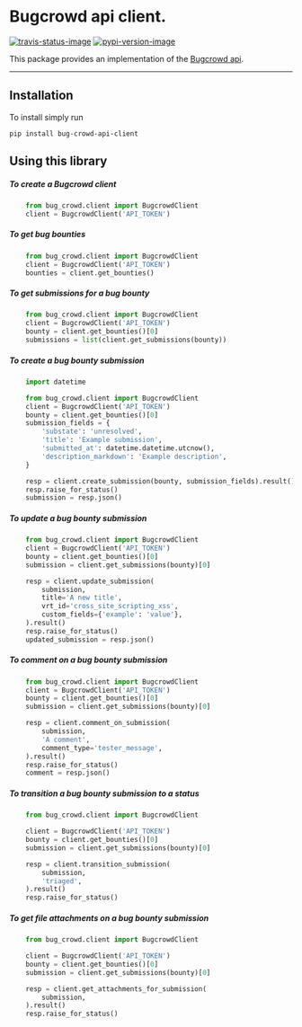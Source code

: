 # Bugcrowd api client.
[![travis-status-image]][travis]
[![pypi-version-image]][pypi]


This package provides an implementation of the [Bugcrowd api](https://docs.bugcrowd.com/v1.0/docs/bounty).

----

## Installation
To install simply run
```
pip install bug-crowd-api-client
```

## Using this library

##### To create a Bugcrowd client

```python
    from bug_crowd.client import BugcrowdClient
    client = BugcrowdClient('API_TOKEN')
```

##### To get bug bounties

```python
    from bug_crowd.client import BugcrowdClient
    client = BugcrowdClient('API_TOKEN')
    bounties = client.get_bounties()
```

##### To get submissions for a bug bounty

```python
    from bug_crowd.client import BugcrowdClient
    client = BugcrowdClient('API_TOKEN')
    bounty = client.get_bounties()[0]
    submissions = list(client.get_submissions(bounty))
```

##### To create a bug bounty submission

```python
    import datetime

    from bug_crowd.client import BugcrowdClient
    client = BugcrowdClient('API_TOKEN')
    bounty = client.get_bounties()[0]
    submission_fields = {
        'substate': 'unresolved',
        'title': 'Example submission',
        'submitted_at': datetime.datetime.utcnow(),
        'description_markdown': 'Example description',
    }

    resp = client.create_submission(bounty, submission_fields).result()
    resp.raise_for_status()
    submission = resp.json()
```

#####  To update a bug bounty submission

```python
    from bug_crowd.client import BugcrowdClient
    client = BugcrowdClient('API_TOKEN')
    bounty = client.get_bounties()[0]
    submission = client.get_submissions(bounty)[0]

    resp = client.update_submission(
        submission,
        title='A new title',
        vrt_id='cross_site_scripting_xss',
        custom_fields={'example': 'value'},
    ).result()
    resp.raise_for_status()
    updated_submission = resp.json()
```

#####  To comment on a bug bounty submission

```python
    from bug_crowd.client import BugcrowdClient
    client = BugcrowdClient('API_TOKEN')
    bounty = client.get_bounties()[0]
    submission = client.get_submissions(bounty)[0]

    resp = client.comment_on_submission(
        submission,
        'A comment',
        comment_type='tester_message',
    ).result()
    resp.raise_for_status()
    comment = resp.json()
```

##### To transition a bug bounty submission to a status

```python
    from bug_crowd.client import BugcrowdClient

    client = BugcrowdClient('API_TOKEN')
    bounty = client.get_bounties()[0]
    submission = client.get_submissions(bounty)[0]

    resp = client.transition_submission(
        submission,
        'triaged',
    ).result()
    resp.raise_for_status()
```

##### To get file attachments on a bug bounty submission

```python
    from bug_crowd.client import BugcrowdClient

    client = BugcrowdClient('API_TOKEN')
    bounty = client.get_bounties()[0]
    submission = client.get_submissions(bounty)[0]

    resp = client.get_attachments_for_submission(
        submission,
    ).result()
    resp.raise_for_status()
```



[travis-status-image]: https://secure.travis-ci.org/asecurityteam/bug_crowd_client.svg?branch=master
[travis]: http://travis-ci.org/asecurityteam/bug_crowd_client?branch=master

[pypi-version-image]: https://img.shields.io/pypi/v/bug-crowd-api-client.svg
[pypi]: https://pypi.python.org/pypi/bug-crowd-api-client
